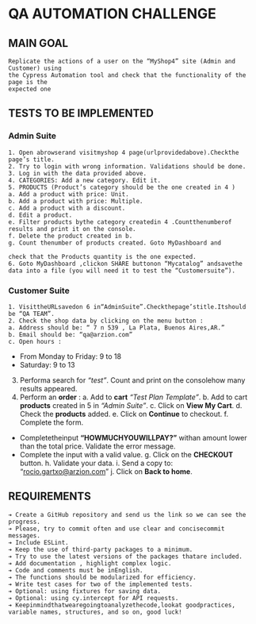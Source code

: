 # QA AUTOMATION CHALLENGE


## MAIN GOAL

```
Replicate the actions of a user on the “MyShop4” site (Admin and Customer) using
the Cypress Automation tool and check that the functionality of the page is the
expected one
```

## TESTS TO BE IMPLEMENTED

### Admin Suite

```
1. Open abrowserand visitmyshop 4 page(urlprovidedabove).Checkthe
page’s title.
2. Try to login with wrong information. Validations should be done.
3. Log in with the data provided above.
4. CATEGORIES: Add a new category. Edit it.
5. PRODUCTS (Product’s category should be the one created in 4 )
a. Add a product with price: Unit.
b. Add a product with price: Multiple.
c. Add a product with a discount.
d. Edit a product.
e. Filter products bythe category createdin 4 .Countthenumberof
results and print it on the console.
f. Delete the product created in b.
g. Count thenumber of products created. Goto MyDashboard and
```

```
check that the Products quantity is the one expected.
6. Goto MyDashboard ,clickon SHARE buttonon “Mycatalog” andsavethe
data into a file (you will need it to test the “Customersuite”).
```
### Customer Suite

```
1. VisittheURLsavedon 6 in“AdminSuite”.Checkthepage’stitle.Itshould
be “QA TEAM”.
2. Check the shop data by clicking on the menu button :
a. Address should be: “ 7 n 539 , La Plata, Buenos Aires,AR.”
b. Email should be: “qa@arzion.com”
c. Open hours :
```
- From Monday to Friday: 9 to 18
- Saturday: 9 to 13
3. Performa search for _“test”_. Count and print on the consolehow many
results appeared.
4. Perform an **order** :
a. Add to **cart** _“Test Plan Template”_.
b. Add to cart **products** created in 5 in _“Admin Suite”_.
c. Click on **View My Cart**.
d. Check the **products** added.
e. Click on **Continue** to checkout.
f. Complete the form.
- Completetheinput **“HOWMUCHYOUWILLPAY?”** withan
amount lower than the total price. Validate the error message.
- Complete the input with a valid value.
g. Click on the **CHECKOUT** button.
h. Validate your data.
i. Send a copy to: “rocio.gartxo@arzion.com”
j. Click on **Back to home**.


## REQUIREMENTS

```
➔ Create a GitHub repository and send us the link so we can see the
progress.
➔ Please, try to commit often and use clear and concisecommit messages.
➔ Include ESLint.
➔ Keep the use of third-party packages to a minimum.
➔ Try to use the latest versions of the packages thatare included.
➔ Add documentation , highlight complex logic.
➔ Code and comments must be inEnglish.
➔ The functions should be modularized for efficiency.
➔ Write test cases for two of the implemented tests.
➔ Optional: using fixtures for saving data.
➔ Optional: using cy.intercept for API requests.
➔ Keepinmindthatwearegoingtoanalyzethecode,lookat goodpractices,
variable names, structures, and so on, good luck!
```

